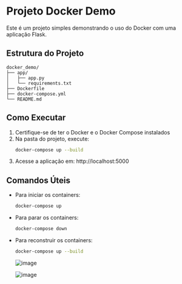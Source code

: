 # Projeto Docker Demo

Este é um projeto simples demonstrando o uso do Docker com uma aplicação Flask.

## Estrutura do Projeto

```
docker_demo/
├── app/
│   ├── app.py
│   └── requirements.txt
├── Dockerfile
├── docker-compose.yml
└── README.md
```

## Como Executar

1. Certifique-se de ter o Docker e o Docker Compose instalados
2. Na pasta do projeto, execute:
   ```bash
   docker-compose up --build
   ```
3. Acesse a aplicação em: http://localhost:5000

## Comandos Úteis

- Para iniciar os containers:
  ```bash
  docker-compose up
  ```

- Para parar os containers:
  ```bash
  docker-compose down
  ```

- Para reconstruir os containers:
  ```bash
  docker-compose up --build
  ```

  ![image](https://github.com/user-attachments/assets/265f05d7-8ab1-4c14-9eeb-8049398b9235)

  ![image](https://github.com/user-attachments/assets/11973464-3dec-4278-86ab-4323d1ca5c20)

